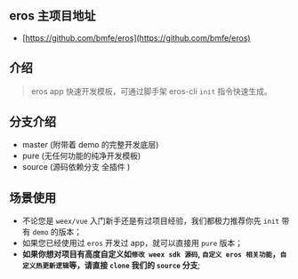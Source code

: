 ## eros 主项目地址
- [https://github.com/bmfe/eros](https://github.com/bmfe/eros)


## 介绍

> eros app 快速开发模板，可通过脚手架 eros-cli `init` 指令快速生成。

## 分支介绍

- master (附带着 demo 的完整开发底层)
- pure (无任何功能的纯净开发模板)
- source (源码依赖分支 全插件 )

## 场景使用

- 不论您是 `weex/vue` 入门新手还是有过项目经验，我们都极力推荐你先 `init` 带有 `demo` 的版本；
- 如果您已经使用过 `eros` 开发过 app，就可以直接用 `pure` 版本；
- **如果你想对项目有高度自定义如`修改 weex sdk 源码`, `自定义 eros 相关功能`，`自定义热更新逻辑`等，请直接 `clone` 我们的 `source` 分支**;
